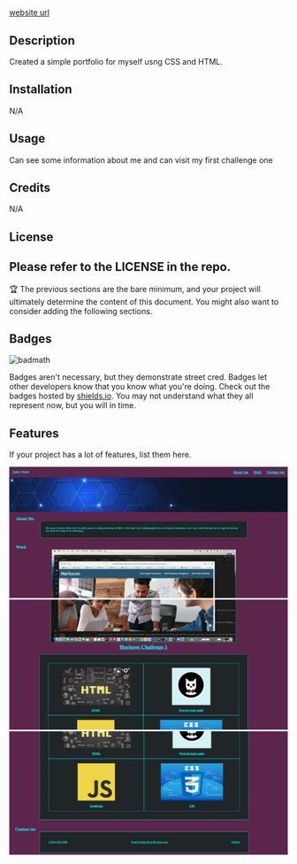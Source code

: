 
# <Challenge-two>

[website url]( https://dylanslyter.github.io/First-portfolio-DS-challenge-2/)

## Description
Created a simple portfolio for myself usng CSS and HTML.
## Installation

N/A

## Usage
Can see some information about me and can visit my first challenge one
## Credits

N/A

## License

Please refer to the LICENSE in the repo.
---

🏆 The previous sections are the bare minimum, and your project will ultimately determine the content of this document. You might also want to consider adding the following sections.

## Badges

![badmath](https://img.shields.io/github/languages/top/nielsenjared/badmath)

Badges aren't necessary, but they demonstrate street cred. Badges let other developers know that you know what you're doing. Check out the badges hosted by [shields.io](https://shields.io/). You may not understand what they all represent now, but you will in time.

## Features

If your project has a lot of features, list them here.

![image1](./assets/images/image1.png)
![image1](./assets/images/image2.png)
![image1](./assets/images/image3.png)